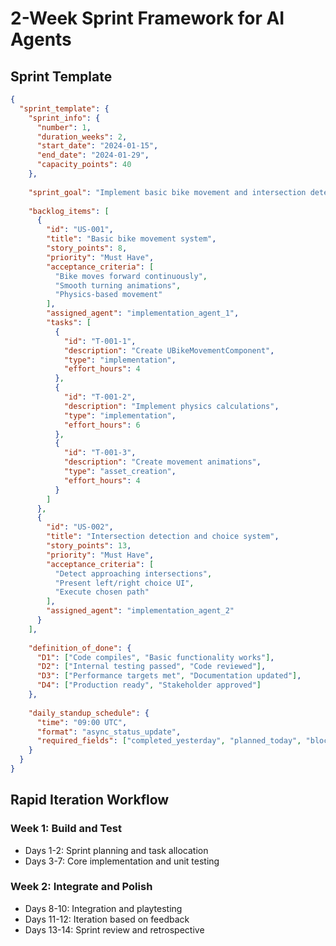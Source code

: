 # 2-Week Sprint Framework for AI Agents

## Sprint Template

```json
{
  "sprint_template": {
    "sprint_info": {
      "number": 1,
      "duration_weeks": 2,
      "start_date": "2024-01-15",
      "end_date": "2024-01-29",
      "capacity_points": 40
    },
    
    "sprint_goal": "Implement basic bike movement and intersection detection",
    
    "backlog_items": [
      {
        "id": "US-001",
        "title": "Basic bike movement system",
        "story_points": 8,
        "priority": "Must Have",
        "acceptance_criteria": [
          "Bike moves forward continuously",
          "Smooth turning animations",
          "Physics-based movement"
        ],
        "assigned_agent": "implementation_agent_1",
        "tasks": [
          {
            "id": "T-001-1",
            "description": "Create UBikeMovementComponent",
            "type": "implementation",
            "effort_hours": 4
          },
          {
            "id": "T-001-2",
            "description": "Implement physics calculations",
            "type": "implementation",
            "effort_hours": 6
          },
          {
            "id": "T-001-3",
            "description": "Create movement animations",
            "type": "asset_creation",
            "effort_hours": 4
          }
        ]
      },
      {
        "id": "US-002",
        "title": "Intersection detection and choice system",
        "story_points": 13,
        "priority": "Must Have",
        "acceptance_criteria": [
          "Detect approaching intersections",
          "Present left/right choice UI",
          "Execute chosen path"
        ],
        "assigned_agent": "implementation_agent_2"
      }
    ],
    
    "definition_of_done": {
      "D1": ["Code compiles", "Basic functionality works"],
      "D2": ["Internal testing passed", "Code reviewed"],
      "D3": ["Performance targets met", "Documentation updated"],
      "D4": ["Production ready", "Stakeholder approved"]
    },
    
    "daily_standup_schedule": {
      "time": "09:00 UTC",
      "format": "async_status_update",
      "required_fields": ["completed_yesterday", "planned_today", "blockers"]
    }
  }
}
```

## Rapid Iteration Workflow

### Week 1: Build and Test
- Days 1-2: Sprint planning and task allocation
- Days 3-7: Core implementation and unit testing

### Week 2: Integrate and Polish
- Days 8-10: Integration and playtesting
- Days 11-12: Iteration based on feedback
- Days 13-14: Sprint review and retrospective